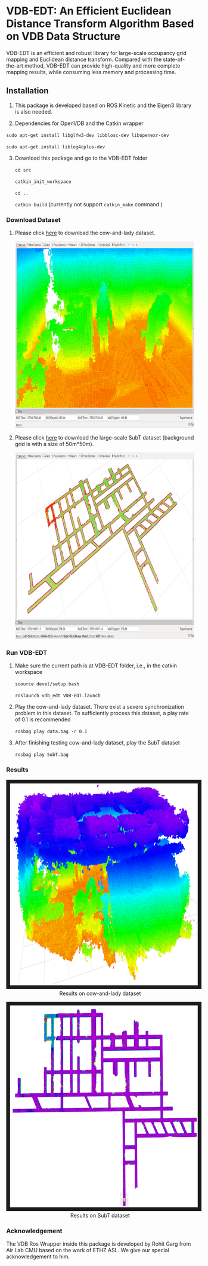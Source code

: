 # VDB-EDT: An Efficient Euclidean Distance Transform Algorithm Based on VDB Data Structure

VDB-EDT is an efficient and robust library for large-scale occupancy grid mapping and Euclidean distance transform.  Compared with the state-of-the-art method, VDB-EDT can provide high-quality and more complete mapping results, while consuming less memory and processing time. 



## Installation

1.  This package is developed based on ROS Kinetic and the Eigen3 library is also needed.

2.  Dependencies for OpenVDB and the Catkin wrapper

   `sudo apt-get install libglfw3-dev libblosc-dev libopenexr-dev`

   `sudo apt-get install liblog4cplus-dev`

3. Download this package and go to the VDB-EDT folder

   `cd src`

   `catkin_init_workspace`

   `cd ..`

   `catkin build`    (currently not support `catkin_make` command )

### Download Dataset

1. Please click [here](http://robotics.ethz.ch/~asl-datasets/iros_2017_voxblox/data.bag) to download the cow-and-lady dataset.

     <p align="center">
       <img src="./src/asset/cow_vdb_cloud.png" width=900 height=500>
     </p>

2. Please click [here](https://mycuhk-my.sharepoint.com/:u:/g/personal/1155067732_link_cuhk_edu_hk/EfiG1KdwOJhBmikf4UDK4mUBmxY72u9surIum8sM1XBMIg?e=zNkECW) to download the large-scale SubT dataset (background grid is with a size of 50m*50m).

     <p align="center">
       <img src="./src/asset/subt.png" width=900 height=500>
     </p>

   

### Run VDB-EDT

1. Make sure the current path is at VDB-EDT folder, i.e., in the catkin workspace

   `soource devel/setup.bash`

   `roslaunch vdb_edt VDB-EDT.launch`

2. Play the cow-and-lady dataset. There exist a severe synchronization problem in this dataset. To sufficiently process this dataset, a play rate of 0.1 is recommended

   `rosbag play data.bag -r 0.1 ` 

3. After finishing testing cow-and-lady dataset,  play the SubT dataset

   `rosbag play SubT.bag`

### Results

  <p align="center">
  <a href="https://www.youtube.com/embed/kZpsKEkUgcY" target="cow and lady"><img src="./src/asset/cow_result.png"
  alt="cow and lady" width="960" height="540" border="10" /></a>
  Results on cow-and-lady dataset
  </p>
  <p align="center">
  <a href="https://www.youtube.com/embed/D6z6KO2A360" target="subt"><img src="./src/asset/subt_result.png"
  alt="subt" width="960" height="540" border="10" /></a>
  Results on SubT dataset
  </p>


### Acknowledgement

The VDB Ros Wrapper inside this package is developed by Rohit Garg from Air Lab CMU based on the work of ETHZ ASL. We give our special acknowledgement to him. 
